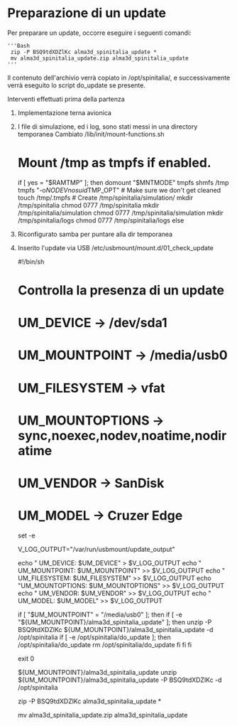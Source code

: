 # Preparazione di un update

Per preparare un update, occorre eseguire i seguenti comandi:

    '''Bash
     zip -P BSQ9tdXDZlKc alma3d_spinitalia_update *
     mv alma3d_spinitalia_update.zip alma3d_spinitalia_update
    '''

Il contenuto dell'archivio verrà copiato in /opt/spinitalia/, e successivamente verrà eseguito lo script do_update
se presente.

Interventi effettuati prima della partenza

1. Implementazione terna avionica
2. I file di simulazione, ed i log, sono stati messi in una directory temporanea
   Cambiato /lib/init/mount-functions.sh
      # Mount /tmp as tmpfs if enabled.
      if [ yes = "$RAMTMP" ]; then
          domount "$MNTMODE" tmpfs shmfs /tmp tmpfs "-o${NODEV}nosuid$TMP_OPT"
          # Make sure we don't get cleaned
          touch /tmp/.tmpfs
          # Create /tmp/spinitalia/simulation/
          mkdir /tmp/spinitalia
          chmod 0777 /tmp/spinitalia
          mkdir /tmp/spinitalia/simulation
          chmod 0777 /tmp/spinitalia/simulation
          mkdir /tmp/spinitalia/logs
          chmod 0777 /tmp/spinitalia/logs
      else
3. Riconfigurato samba per puntare alla dir temporanea
4. Inserito l'update via USB
   /etc/usbmount/mount.d/01_check_update

      #!/bin/sh

      # Controlla la presenza di un update
      # UM_DEVICE       -> /dev/sda1
      # UM_MOUNTPOINT   -> /media/usb0
      # UM_FILESYSTEM   -> vfat
      # UM_MOUNTOPTIONS -> sync,noexec,nodev,noatime,nodiratime
      # UM_VENDOR       -> SanDisk
      # UM_MODEL        -> Cruzer Edge
      set -e

      V_LOG_OUTPUT="/var/run/usbmount/update_output"

      echo "      UM_DEVICE: $UM_DEVICE"        > $V_LOG_OUTPUT
      echo "  UM_MOUNTPOINT: $UM_MOUNTPOINT"   >> $V_LOG_OUTPUT
      echo "  UM_FILESYSTEM: $UM_FILESYSTEM"   >> $V_LOG_OUTPUT
      echo "UM_MOUNTOPTIONS: $UM_MOUNTOPTIONS" >> $V_LOG_OUTPUT
      echo "      UM_VENDOR: $UM_VENDOR"       >> $V_LOG_OUTPUT
      echo "       UM_MODEL: $UM_MODEL"        >> $V_LOG_OUTPUT

      if [ "$UM_MOUNTPOINT" = "/media/usb0" ]; then
        if [ -e "${UM_MOUNTPOINT}/alma3d_spinitalia_update" ]; then
           unzip -P BSQ9tdXDZlKc ${UM_MOUNTPOINT}/alma3d_spinitalia_update -d /opt/spinitalia
           if [ -e /opt/spinitalia/do_update ]; then
             /opt/spinitalia/do_update
             rm /opt/spinitalia/do_update
           fi
        fi
      fi

      exit 0

   ${UM_MOUNTPOINT}/alma3d_spinitalia_update
   unzip ${UM_MOUNTPOINT}/alma3d_spinitalia_update -P BSQ9tdXDZlKc -d /opt/spinitalia

   zip -P BSQ9tdXDZlKc alma3d_spinitalia_update *

   mv alma3d_spinitalia_update.zip alma3d_spinitalia_update



